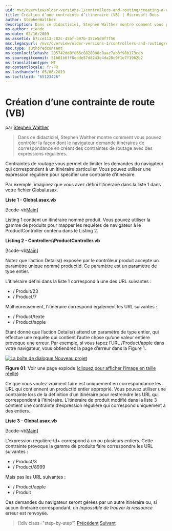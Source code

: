 ```yaml
---
uid: mvc/overview/older-versions-1/controllers-and-routing/creating-a-route-constraint-vb
title: Création d’une contrainte d’itinéraire (VB) | Microsoft Docs
author: StephenWalther
description: Dans ce didacticiel, Stephen Walther montre comment vous pouvez contrôler la façon dont le navigateur demande itinéraires de correspondance en créant des contraintes de routage avec des expressions régulières.
ms.author: riande
ms.date: 02/16/2009
ms.assetid: b7cce113-c82c-45bf-b97b-357e5d9f7f56
msc.legacyurl: /mvc/overview/older-versions-1/controllers-and-routing/creating-a-route-constraint-vb
msc.type: authoredcontent
ms.openlocfilehash: 205742dd8f866c8828008c8aac7ab3f98b173ceb
ms.sourcegitcommit: 51b01b6ff8edde57d8243e4da28c9f1e7f1962b2
ms.translationtype: MT
ms.contentlocale: fr-FR
ms.lasthandoff: 05/06/2019
ms.locfileid: "65123426"
---
```

# <a name="creating-a-route-constraint-vb"></a>Création d’une contrainte de route (VB)

par [Stephen Walther](https://github.com/StephenWalther)

> Dans ce didacticiel, Stephen Walther montre comment vous pouvez contrôler la façon dont le navigateur demande itinéraires de correspondance en créant des contraintes de routage avec des expressions régulières.

Contraintes de routage vous permet de limiter les demandes du navigateur qui correspondent à un itinéraire particulier. Vous pouvez utiliser une expression régulière pour spécifier une contrainte d’itinéraire.

Par exemple, imaginez que vous avez défini l’itinéraire dans la liste 1 dans votre fichier Global.asax.

**Liste 1 - Global.asax.vb**

[!code-vb[Main](creating-a-route-constraint-vb/samples/sample1.vb)]

Listing 1 contient un itinéraire nommé produit. Vous pouvez utiliser la gamme de produits pour mapper les requêtes de navigateur à le ProductController contenu dans le Listing 2.

**Listing 2 - Controllers\ProductController.vb**

[!code-vb[Main](creating-a-route-constraint-vb/samples/sample2.vb)]

Notez que l’action Details() exposée par le contrôleur produit accepte un paramètre unique nommé productId. Ce paramètre est un paramètre de type entier.

L’itinéraire défini dans la liste 1 correspond à une des URL suivantes :

- / Produit/23
- / Product/7

Malheureusement, l’itinéraire correspond également les URL suivantes :

- / Product/texte
- / Product/apple

Étant donné que l’action Details() attend un paramètre de type entier, qui effectue une requête qui contient l’autre chose qu’une valeur entière provoque une erreur. Par exemple, si vous tapez l’URL /Product/apple dans votre navigateur, vous obtiendrez la page d’erreur dans la Figure 1.

[![La boîte de dialogue Nouveau projet](creating-a-route-constraint-vb/_static/image1.jpg)](creating-a-route-constraint-vb/_static/image1.png)

**Figure 01**: Voir une page explode ([cliquez pour afficher l’image en taille réelle](creating-a-route-constraint-vb/_static/image2.png))

Ce que vous voulez vraiment faire est uniquement en correspondance les URL qui contiennent un productId entier approprié. Vous pouvez utiliser une contrainte lors de la définition d’un itinéraire pour restreindre les URL qui correspondent à l’itinéraire. L’itinéraire de produit modifié dans la liste 3 contient une contrainte d’expression régulière qui correspond uniquement à des entiers.

**Liste 3 - Global.asax.vb**

[!code-vb[Main](creating-a-route-constraint-vb/samples/sample3.vb)]

L’expression régulière \d+ correspond à un ou plusieurs entiers. Cette contrainte provoque la gamme de produits faire correspondre les URL suivantes :

- / Product/3
- / Product/8999

Mais pas les URL suivantes :

- / Product/apple
- / Produit

Ces demandes du navigateur seront gérées par un autre itinéraire ou, si aucun itinéraire correspondant, un *Impossible de trouver la ressource* erreur est renvoyée.

> [!div class="step-by-step"]
> [Précédent](creating-custom-routes-vb.md)
> [Suivant](creating-a-custom-route-constraint-vb.md)
